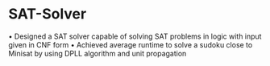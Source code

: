 # SAT-Solver
• Designed a SAT solver capable of solving SAT problems in logic with input given in CNF form
• Achieved average runtime to solve a sudoku close to Minisat by using DPLL algorithm and unit propagation
